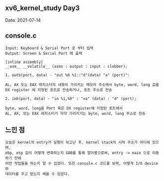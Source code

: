 ## xv6_kernel_study Day3
  
Date: 2021-07-14

## console.c 
	Input: Keyboard & Serial Port 로 부터 입력 
	Output: Screen & Serial Port 에 출력 

	[inline assembly] 
	__asm__ __volatile__ (asms : output : input : clobber);	
	
	1. outb(port, data) - "out %0 %1::"d"(data) "a" (port)":
	
	AL, AX 또는 EAX 레지스터의 내용이 가리키는 메모리 주소에서 byte, word, long 값을    
	DX register 에 지정된 포트로 전송하거나, 포트 주소로 전송 
	
	2. inb(port, data) - "in %1,%0" : "=a" (data) : "d" (port); 
 
	byte, word, long을 Port 혹은 DX register에 지정된 포트에서 
	AL, AX, 또는 EAX 레지스터가 각각 가리키기는 byte, word, long 주소로 전송 

## 느낀 점
	오늘은 kernel의 entry가 실행이 되고난 후, kernel stack의 시작 주소가 어디에 있으며, 
	ebp, esp 값이 어떻게 변화하는지 GDB를 통해 알아봄으로써, entry -> main 으로 이동하기 전에
	어떤 작업들을 하는지 알 수 있었다. 또한 console.c 코드를 보며, 어떻게 I/O device 와
	데이터를 주고 받는지 배울 수 있었다. 
	
